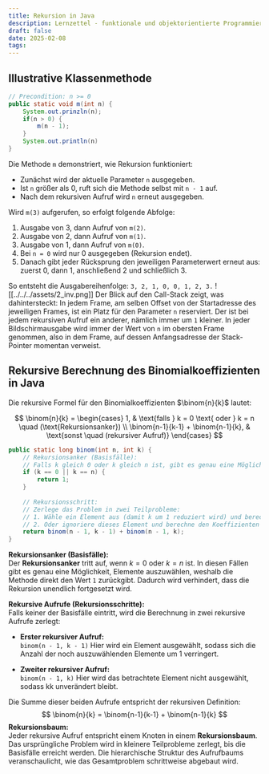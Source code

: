 ```yaml
---
title: Rekursion in Java
description: Lernzettel - funktionale und objektorientierte Programmierung
draft: false
date: 2025-02-08
tags:
---
```

## Illustrative Klassenmethode
```java
// Precondition: n >= 0
public static void m(int n) {
	System.out.prinzln(n);
	if(n > 0) {
		m(n - 1);
	}
	System.out.println(n)
}
```
Die Methode `m` demonstriert, wie Rekursion funktioniert:
- Zunächst wird der aktuelle Parameter `n` ausgegeben.
- Ist `n` größer als 0, ruft sich die Methode selbst mit `n - 1` auf.
- Nach dem rekursiven Aufruf wird `n` erneut ausgegeben.

Wird `m(3)` aufgerufen, so erfolgt folgende Abfolge:
1. Ausgabe von 3, dann Aufruf von `m(2)`.
2. Ausgabe von 2, dann Aufruf von `m(1)`.
3. Ausgabe von 1, dann Aufruf von `m(0)`.
4. Bei `n = 0` wird nur 0 ausgegeben (Rekursion endet).
5. Danach gibt jeder Rücksprung den jeweiligen Parameterwert erneut aus: zuerst 0, dann 1, anschließend 2 und schließlich 3.

So entsteht die Ausgabereihenfolge: `3, 2, 1, 0, 0, 1, 2, 3.`
![[../../../assets/2_inv.png]]
Der Blick auf den Call-Stack zeigt, was dahintersteckt: In jedem Frame, am selben Offset von der Startadresse des jeweiligen Frames, ist ein Platz für den Parameter `n` reserviert. Der ist bei jedem rekursiven Aufruf ein anderer, nämlich immer um `1` kleiner. In jeder
Bildschirmausgabe wird immer der Wert von `n` im obersten Frame genommen, also in dem Frame, auf dessen Anfangsadresse der Stack-Pointer momentan verweist.
## Rekursive Berechnung des Binomialkoeffizienten in Java
Die rekursive Formel für den Binomialkoeffizienten $\binom{n}{k}$ lautet:

$$
\binom{n}{k} = \begin{cases} 1, & \text{falls } k = 0 \text{ oder } k = n \quad (\text{Rekursionsanker}) \\ \binom{n-1}{k-1} + \binom{n-1}{k}, & \text{sonst \quad (rekursiver Aufruf)} \end{cases}
$$
```java
public static long binom(int n, int k) {
	// Rekursionsanker (Basisfälle):
	// Falls k gleich 0 oder k gleich n ist, gibt es genau eine Möglichkeit, zu wählen.
	if (k == 0 || k == n) {
		return 1;
	}
	
	// Rekursionsschritt:
	// Zerlege das Problem in zwei Teilprobleme:
	// 1. Wähle ein Element aus (damit k um 1 reduziert wird) und berechne den Koeffizienten für (n-1, k-1).
	// 2. Oder ignoriere dieses Element und berechne den Koeffizienten für (n-1, k).
	return binom(n - 1, k - 1) + binom(n - 1, k);
}
```

**Rekursionsanker (Basisfälle):**  
Der **Rekursionsanker** tritt auf, wenn $k = 0$ oder $k = n$ ist. In diesen Fällen gibt es genau eine Möglichkeit, Elemente auszuwählen, weshalb die Methode direkt den Wert `1` zurückgibt. Dadurch wird verhindert, dass die Rekursion unendlich fortgesetzt wird.

**Rekursive Aufrufe (Rekursionsschritte):**  
Falls keiner der Basisfälle eintritt, wird die Berechnung in zwei rekursive Aufrufe zerlegt:
- **Erster rekursiver Aufruf:**  
	`binom(n - 1, k - 1)` 
	Hier wird ein Element ausgewählt, sodass sich die Anzahl der noch auszuwählenden Elemente um 1 verringert.

- **Zweiter rekursiver Aufruf:**  
	`binom(n - 1, k)`
	Hier wird das betrachtete Element nicht ausgewählt, sodass kk unverändert bleibt.

Die Summe dieser beiden Aufrufe entspricht der rekursiven Definition:
$$
\binom{n}{k} = \binom{n-1}{k-1} + \binom{n-1}{k}
$$
**Rekursionsbaum:**  
Jeder rekursive Aufruf entspricht einem Knoten in einem **Rekursionsbaum**. Das ursprüngliche Problem wird in kleinere Teilprobleme zerlegt, bis die Basisfälle erreicht werden. Die hierarchische Struktur des Aufrufbaums veranschaulicht, wie das Gesamtproblem schrittweise abgebaut wird.